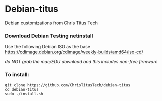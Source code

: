 # Debian-titus
Debian customizations from Chris Titus Tech

### Download Debian Testing netinstall

Use the following Debian ISO as the base <https://cdimage.debian.org/cdimage/weekly-builds/amd64/iso-cd/>

*do NOT grab the mac/EDU download and this includes non-free firmware*
### To install:

```
git clone https://github.com/ChrisTitusTech/debian-titus
cd debian-titus
sudo ./install.sh
```

